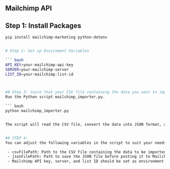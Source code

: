 ## Mailchimp  API

## Step 1: Install Packages

``` bash
pip install mailchimp-marketing python-dotenv


# Step 2: Set up Enviroment Variables

``` bash 
API_KEY=your-mailchimp-api-key
SERVER=your-mailchimp-server
LIST_ID=your-mailchimp-list-id



## Step 3: nsure that your CSV file containing the data you want to import is located at the specified path.
Run the Python script mailchimp_importer.py.

``` bash 
python mailchimp_importer.py


The script will read the CSV file, convert the data into JSON format, and then post the JSON data to your Mailchimp account.


## STEP 4:
You can adjust the following variables in the script to suit your needs:

 - csvFilePath: Path to the CSV file containing the data to be imported.
 - jsonFilePath: Path to save the JSON file before posting it to Mailchimp.
 - Mailchimp API key, server, and list ID should be set as environment variables in the .env file.

